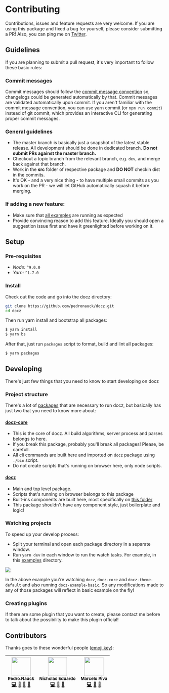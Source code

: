 # Contributing

Contributions, issues and feature requests are very welcome. If you are using this package and fixed a bug for yourself, please consider submitting a PR! Also, you can ping me on [Twitter](https://twitter.com/pedronauck).

## Guidelines

If you are planning to submit a pull request, it's very important to follow these basic rules:

### Commit messages

Commit messages should follow the [commit message convention](https://conventionalcommits.org/) so, changelogs could be generated automatically by that. Commit messages are validated automatically upon commit. If you aren't familiar with the commit message convention, you can use yarn commit (or `npm run commit`) instead of git commit, which provides an interactive CLI for generating proper commit messages.

### General guidelines

- The master branch is basically just a snapshot of the latest stable release. All development should be done in dedicated branch. **Do not submit PRs against the master branch.**
- Checkout a topic branch from the relevant branch, e.g. `dev`, and merge back against that branch.
- Work in the **src** folder of respective package and **DO NOT** checkin dist in the commits.
- It's OK - and a very nice thing - to have multiple small commits as you work on the PR - we will let GitHub automatically squash it before merging.

### If adding a new feature:

- Make sure that [all examples](https://github.com/pedronauck/docz/tree/master/examples) are running as expected
- Provide convincing reason to add this feature. Ideally you should open a suggestion issue first and have it greenlighted before working on it.

## Setup

### Pre-requisites

- *Node:* `^9.0.0`
- *Yarn:* `^1.7.0`

### Install

Check out the code and go into the docz directory:

```bash
git clone https://github.com/pedronauck/docz.git
cd docz
```

Then run yarn install and bootstrap all packages:

```bash
$ yarn install
$ yarn bs
```

After that, just run `packages` script to format, build and lint all packages:

```bash
$ yarn packages
```

## Developing

There's just few things that you need to know to start developing on docz

### Project structure

There's a lot of [packages](https://github.com/pedronauck/docz/tree/master/packages) that are necessary to run docz, but basically has just two that you need to know more about:

#### **[docz-core](https://github.com/pedronauck/docz/tree/master/packages/docz)**
- This is the core of docz. All build algorithms, server process and parses belongs to here.
- If you break this package, probably you'll break all packages! Please, be carefull.
- All cli commands are built here and imported on `docz` package using `./bin` script.
- Do not create scripts that's running on browser here, only node scripts.

#### **[docz](https://github.com/pedronauck/docz/tree/master/packages/docz)**
- Main and top level package.
- Scripts that's running on browser belongs to this package
- Built-ins components are built here, most specifically on [this folder](https://github.com/pedronauck/docz/tree/master/packages/docz/src/components)
- This package shouldn't have any component style, just boilerplate and logic!

### Watching projects

To speed up your develop process:
- Split your terminal and open each package directory in a separate window.
- Run `yarn dev` in each window to run the watch tasks. For example, in this [examples](https://github.com/pedronauck/docz/tree/master/examples) directory.

![](https://cdn-std.dprcdn.net/files/acc_649651/MdH4FL)

In the above example you're watching `docz`, `docz-core` and `docz-theme-default` and also running `docz-example-basic`. So any modifications made to any of those packages will reflect in basic example on the fly!

### Creating plugins

If there are some plugin that you want to create, please contact me before to talk about the possibility to make this plugin official!

## Contributors

Thanks goes to these wonderful people ([emoji key](https://github.com/kentcdodds/all-contributors#emoji-key)):

<!-- ALL-CONTRIBUTORS-LIST:START - Do not remove or modify this section -->
<!-- prettier-ignore -->
| [<img src="https://avatars3.githubusercontent.com/u/2029172?v=4" width="60px;"/><br /><sub><b>Pedro Nauck</b></sub>](https://github.com/pedronauck)<br />[💻](https://github.com/pedronauck/docz/commits?author=pedronauck "Code") [📖](https://github.com/pedronauck/docz/commits?author=pedronauck "Documentation") [🐛](https://github.com/pedronauck/docz/issues?q=author%3Apedronauck "Bug reports") [👀](#review-pedronauck "Reviewed Pull Requests") | [<img src="https://avatars0.githubusercontent.com/u/3238901?s=460&v=4" width="60px;"/><br /><sub><b>Nicholas Eduardo</b></sub>](https://github.com/nicholasess)<br />[💻](https://github.com/pedronauck/docz/commits?author=nicholasess "Code") [📖](https://github.com/pedronauck/docz/commits?author=nicholasess "Documentation") [🐛](https://github.com/pedronauck/docz/issues?q=author%3Anicholasess "Bug reports") | [<img src="https://avatars1.githubusercontent.com/u/2096216?s=460&v=4" width="60px;"/><br /><sub><b>Marcelo Piva</b></sub>](https://github.com/mpivaa)<br />[💻](https://github.com/pedronauck/docz/commits?author=mpivaa "Code") [📖](https://github.com/pedronauck/docz/commits?author=mpivaa "Documentation") [🐛](https://github.com/pedronauck/docz/issues?q=author%3Ampivaa "Bug reports") |
| :---: | :---: | :---: |
<!-- ALL-CONTRIBUTORS-LIST:END -->
